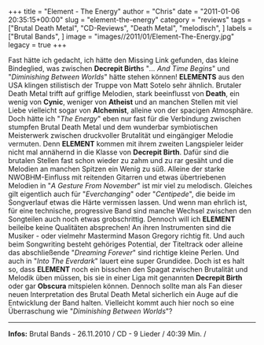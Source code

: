 +++
title = "Element - The Energy"
author = "Chris"
date = "2011-01-06 20:35:15+00:00"
slug = "element-the-energy"
category = "reviews"
tags = ["Brutal Death Metal", "CD-Reviews", "Death Metal", "melodisch", ]
labels = ["Brutal Bands", ]
image = "images//2011/01/Element-The-Energy.jpg"
legacy = true
+++

Fast hätte ich gedacht, ich hätte den Missing Link gefunden, das kleine Bindeglied, was zwischen **Decrepit Birth**s "_... And Time Begins_" und "_Diminishing Between Worlds_" hätte stehen können! **ELEMENTS** aus den USA klingen stilistisch der Truppe von Matt Sotelo sehr ähnlich. Brutaler Death Metal trifft auf griffige Melodien, stark beeinflusst von **Death**, ein wenig von **Cynic**, weniger von **Atheist** und an manchen Stellen mit viel Liebe vielleicht sogar von **Alchemist**, alleine von der spacigen Atmosphäre.
Doch hätte ich "_The Energy_" eben nur fast für die Verbindung zwischen stumpfen Brutal Death Metal und dem wunderbar symbiotischen Meisterwerk zwischen druckvoller Brutalität und eingängiger Melodie vermuten. Denn **ELEMENT** kommen mit ihrem zweiten Langspieler leider nicht mal annähernd in die Klasse von **Decrepit Birth**. Dafür sind die brutalen Stellen fast schon wieder zu zahm und zu rar gesäht und die Melodien an manchen Spitzen ein Wenig zu süß.
Alleine der starke NWOBHM-Einfluss mit reitenden Gitarren und etwas übertriebenen Melodien in "_A Gesture From November_" ist mir viel zu melodisch. Gleiches gilt eigentlich auch für "_Everchanging_" oder "_Centipede_", die beide im Songverlauf etwas die Härte vermissen lassen. Und wenn man ehrlich ist, für eine technische, progressive Band sind manche Wechsel zwischen den Songteilen auch noch etwas grobschrittig.
Dennoch will ich **ELEMENT** beileibe keine Qualitäten absprechen! An ihren Instrumenten sind die Musiker - oder vielmehr Mastermind Mason Gregory richtig fit. Und auch beim Songwriting besteht gehöriges Potential, der Titeltrack oder alleine das abschließende "_Dreaming Forever_" sind richtige kleine Perlen. Und auch in "_Into The Everdark_" lauert eine super Grundidee.
Doch ist es halt so, dass **ELEMENT** noch ein bisschen den Spagat zwischen Brutalität und Melodik üben müssen, bis sie in einer Liga mit genannten **Decrepit Birth** oder gar **Obscura** mitspielen können. Dennoch sollte man als Fan dieser neuen Interpretation des Brutal Death Metal sicherlich ein Auge auf die Entwicklung der Band halten. Vielleicht kommt auch hier noch so eine Überraschung wie "_Diminishing Between Worlds_"?





---
**Infos:**
Brutal Bands - 26.11.2010 / 
CD - 9 Lieder / 40:39 Min. / 
